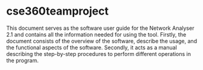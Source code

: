 # cse360teamproject
This document serves as the software user guide for the Network Analyser 2.1 and contains all the information needed for using the tool. Firstly, the document consists of the overview of the software, describe the usage, and the functional aspects of the software. Secondly, it acts as a manual describing the step-by-step procedures to perform different operations in the program.
